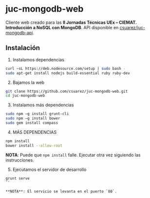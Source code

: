 # juc-mongodb-web

Cliente web creado para las **II Jornadas Técnicas UEx – CIEMAT. Introducción a NoSQL con MongoDB**. API disponible en [csuarez/juc-mongodb-api](https://github.com/csuarez/juc-mongodb-api).

## Instalación

1. Instalamos dependencias
  ```sh
  curl –sL https://deb.nodesource.com/setup | sudo bash -
  sudo apt-get install nodejs build-essential ruby ruby-dev
  ```

2. Bajamos la web
  ```sh
  git clone https://github.com/csuarez/juc-mongodb-web.git
  cd juc-mongodb-web
  ```

3. Instalamos más dependencias
  ```sh
  sudo npm –g install grunt-cli
  sudo npm –g install bower
  sudo gem install compass
  ```

4. MÁS DEPENDENCIAS
  ```sh
  npm install
  bower install --allow-root
  ```
  **NOTA**: Puede que `npm install` falle. Ejecutar otra vez siguiendo las instrucciones.

5. Ejecutamos el servidor de desarrollo
  ```sh
  grunt serve
  ``

**NOTA**: El servicio se levanta en el puerto `80`.
